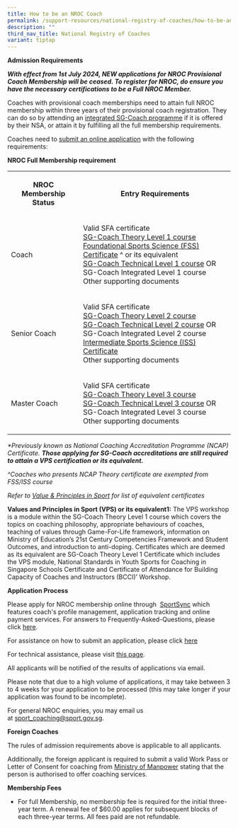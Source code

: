 ```yaml
---
title: How to be an NROC Coach
permalink: /support-resources/national-registry-of-coaches/how-to-be-an-nroc-coach/
description: ""
third_nav_title: National Registry of Coaches
variant: tiptap
---
```

<p><strong>Admission Requirements</strong>
</p>
<p><strong><em>With effect from 1st July 2024, NEW applications for NROC Provisional Coach Membership will be ceased. To register for NROC, do ensure you have the necessary certifications to be a Full NROC Member.&nbsp;</em></strong>
</p>
<p>Coaches with provisional coach memberships need to attain full NROC membership
within three years of their provisional coach registration. They can do
so by attending an <a href="https://coachsg.sportsingapore.gov.sg/sgcoachprogramme" rel="noopener noreferrer nofollow" target="_blank">integrated SG-Coach programme</a> if
it is offered by their NSA, or attain it by fulfilling all the full membership
requirements.</p>
<p>Coaches need to&nbsp;<a href="http://www.sportsync.sg/" rel="noopener noreferrer nofollow" target="_blank">submit an online application</a>&nbsp;with
the following requirements:</p>
<p><strong>NROC Full Membership requirement</strong>
</p>
<table style="minWidth: 50px">
<colgroup>
<col>
<col>
</colgroup>
<tbody>
<tr>
<th rowspan="1" colspan="1">
<p><strong>NROC Membership Status</strong>
</p>
</th>
<th rowspan="1" colspan="1">
<p><strong>Entry Requirements</strong>
</p>
</th>
</tr>
<tr>
<td rowspan="1" colspan="1">
<p>Coach</p>
</td>
<td rowspan="1" colspan="1">
<p>Valid SFA certificate
<br><a href="/coaches-corner/singapore-coach-excellence/sg-coach-level-1-theory-programme/" rel="noopener noreferrer nofollow" target="_blank">SG-Coach Theory Level 1 course</a> 
<br><a href="/coaches-corner/singapore-coach-excellence/foundational-and-intermediate-sports-science-courses/" rel="noopener noreferrer nofollow" target="_blank">Foundational Sports Science (FSS) Certificate</a>&nbsp;^&nbsp;or
its equivalent
<br><a href="/coaches-corner/singapore-coach-excellence/sg-coach-technical-programme-accreditation/" rel="noopener noreferrer nofollow" target="_blank">SG-Coach Technical Level 1 course</a> OR
SG-Coach Integrated Level 1 course
<br>Other supporting documents</p>
</td>
</tr>
<tr>
<td rowspan="1" colspan="1">
<p>Senior Coach</p>
</td>
<td rowspan="1" colspan="1">
<p>Valid SFA certificate
<br><a href="/coaches-corner/singapore-coach-excellence/sg-coach-level-1-theory-programme/" rel="noopener noreferrer nofollow" target="_blank">SG-Coach Theory Level 2 course</a> 
<br><a href="/coaches-corner/singapore-coach-excellence/sg-coach-technical-programme-accreditation/" rel="noopener noreferrer nofollow" target="_blank">SG-Coach Technical Level 2 course</a> OR
SG-Coach Integrated Level 2 course
<br><a href="/coaches-corner/singapore-coach-excellence/foundational-and-intermediate-sports-science-courses/" rel="noopener noreferrer nofollow" target="_blank">Intermediate Sports Science (ISS) Certificate</a> 
<br>Other supporting documents</p>
</td>
</tr>
<tr>
<td rowspan="1" colspan="1">
<p>Master Coach</p>
</td>
<td rowspan="1" colspan="1">
<p>Valid SFA certificate
<br><a href="/coaches-corner/singapore-coach-excellence/sg-coach-level-1-theory-programme/" rel="noopener noreferrer nofollow" target="_blank">SG-Coach Theory Level 3 course</a> 
<br><a href="/coaches-corner/singapore-coach-excellence/sg-coach-technical-programme-accreditation/" rel="noopener noreferrer nofollow" target="_blank">SG-Coach Technical Level 3 course</a> OR
SG-Coach Integrated Level 3 course
<br>Other supporting documents</p>
</td>
</tr>
</tbody>
</table>
<p><em>*Previously known as National Coaching Accreditation Programme (NCAP) Certificate.&nbsp;</em><strong><em>Those applying for SG-Coach accreditations&nbsp;are still required to attain a VPS certification or its equivalent.</em></strong>
</p>
<p><em>^Coaches who presents NCAP Theory certificate are exempted from FSS/ISS course</em>
</p>
<p><em>Refer to&nbsp;<a href="/sports-education/value-and-principles-in-sport/" rel="noopener noreferrer nofollow" target="_blank">Value &amp; Principles in Sport</a>&nbsp;for list of equivalent certificates</em>
</p>
<p><strong>Values and Principles in Sport (VPS) or its equivalent1:</strong>&nbsp;The
VPS workshop is a module within the SG-Coach Theory Level 1 course which
covers the topics on coaching philosophy, appropriate behaviours of coaches,
teaching of values through Game-For-Life framework, information on Ministry
of Education’s 21st Century Competencies Framework and Student Outcomes,
and introduction to anti-doping. Certificates which are deemed as its equivalent
are SG-Coach Theory Level 1 Certificate which includes the VPS module,
National Standards in Youth Sports for Coaching in Singapore Schools Certificate
and Certificate of Attendance for Building Capacity of Coaches and Instructors
(BCCI)’ Workshop.</p>
<p><strong>Application Process</strong>
</p>
<p>Please&nbsp;apply&nbsp;for NROC membership online&nbsp;through&nbsp;
<a href="https://www.sportsync.sg/" rel="noopener noreferrer nofollow" target="_blank">SportSync</a>&nbsp;which features coach's profile management, application
tracking and online payment services. For answers to Frequently-Asked-Questions,
please click&nbsp;<a href="https://www.sportsync.sg/App/System/FAQ" rel="noopener noreferrer nofollow" target="_blank">here</a>.</p>
<p>For assistance on how to submit an application, please click <a href="/files/Support/National%20Registry%20of%20Coaches/New_Application.pdf" rel="noopener noreferrer nofollow" target="_blank">here</a>
</p>
<p>For technical assistance, please visit&nbsp;<a href="https://www.sportsync.sg/App/Login/Contact" rel="noopener noreferrer nofollow" target="_blank">this page</a>.</p>
<p>All applicants will be notified of the results of applications via email.</p>
<p>Please note that due to a high volume of applications, it may take between
3 to 4 weeks for your application to be processed (this may take longer
if your application was found to be incomplete).</p>
<p>For general NROC enquiries, you may email us at&nbsp;<a href="mailto:sport_coaching@sport.gov.sg" rel="noopener noreferrer nofollow" target="_blank">sport_coaching@sport.gov.sg</a>.</p>
<p><strong>Foreign Coaches</strong>
</p>
<p>The rules of admission requirements above is applicable to all applicants.</p>
<p>Additionally, the foreign applicant is required to submit a valid Work
Pass or Letter of Consent for coaching from&nbsp;<a href="http://www.mom.gov.sg/Pages/default.aspx" rel="noopener noreferrer nofollow" target="_blank">Ministry of Manpower</a>&nbsp;stating
that the person is authorised to offer coaching services.</p>
<p><strong>Membership Fees</strong>
</p>
<ul data-tight="true" class="tight">
<li>
<p>For full Membership,&nbsp;no membership fee is required for the initial
three-year term. A renewal fee of $60.00 applies for subsequent blocks
of each three-year terms. All fees paid are not refundable.</p>
</li>
</ul>
<p></p>